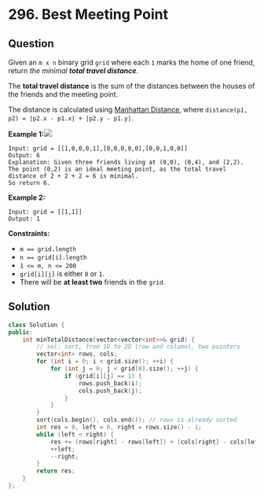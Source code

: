 # 296. Best Meeting Point

## Question

Given an `m x n` binary grid `grid` where each `1` marks the home of one friend, return _the minimal **total travel distance**_.

The **total travel distance** is the sum of the distances between the houses of the friends and the meeting point.

The distance is calculated using [Manhattan Distance](http://en.wikipedia.org/wiki/Taxicab_geometry), where `distance(p1, p2) = |p2.x - p1.x| + |p2.y - p1.y|`.

**Example 1:**![](https://assets.leetcode.com/uploads/2021/03/14/meetingpoint-grid.jpg)

```text
Input: grid = [[1,0,0,0,1],[0,0,0,0,0],[0,0,1,0,0]]
Output: 6
Explanation: Given three friends living at (0,0), (0,4), and (2,2).
The point (0,2) is an ideal meeting point, as the total travel distance of 2 + 2 + 2 = 6 is minimal.
So return 6.
```

**Example 2:**

```text
Input: grid = [[1,1]]
Output: 1
```

**Constraints:**

* `m == grid.length`
* `n == grid[i].length`
* `1 <= m, n <= 200`
* `grid[i][j]` is either `0` or `1`.
* There will be **at least two** friends in the `grid`.

## Solution

```cpp
class Solution {
public:
    int minTotalDistance(vector<vector<int>>& grid) {
        // sol: sort, from 1D to 2D (row and column), two pointers
        vector<int> rows, cols;
        for (int i = 0; i < grid.size(); ++i) {
            for (int j = 0; j < grid[0].size(); ++j) {
                if (grid[i][j] == 1) {
                    rows.push_back(i);
                    cols.push_back(j);
                }
            }
        }
        sort(cols.begin(), cols.end()); // rows is already sorted
        int res = 0, left = 0, right = rows.size() - 1;
        while (left < right) {
            res += (rows[right] - rows[left]) + (cols[right] - cols[left]); // add distance by pair
            ++left;
            --right;
        }
        return res;
    }
};
```

